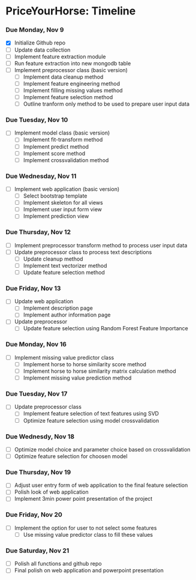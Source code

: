 # PriceYourHorse: Timeline
### Due Monday, Nov 9
-  [x] Initialize Github repo
-  [ ] Update data collection
-  [ ] Implement feature extraction module
-  [ ] Run feature extraction into new mongodb table
-  [ ] Implement preprocessor class (basic version)
	- [ ] Implement data cleanup method
	- [ ] Implement feature engineering method
	- [ ] Implement filling missing values method
	- [ ] Implement feature selection method
	- [ ] Outline tranform only method to be used to prepare user input data

### Due Tuesday, Nov 10
- [ ] Implement model class (basic version)
	- [ ] Implement fit-transform method
	- [ ] Implement predict method
	- [ ] Implement score method
	- [ ] Implement crossvalidation method

### Due Wednesday, Nov 11
- [ ] Implement web application (basic version)
	- [ ] Select bootstrap template
	- [ ] Implement skeleton for all views
	- [ ] Implement user input form view
	- [ ] Implement prediction view

### Due Thursday, Nov 12
- [ ] Implement preprocessor transform method to process user input data
- [ ] Update preprocessor class to process text descriptions
	- [ ] Update cleanup method
	- [ ] Implement text vectorizer method
	- [ ] Update feature selection method
	
### Due Friday, Nov 13
- [ ] Update web application
	- [ ] Implement description page
	- [ ] Implement author information page
- [ ] Update preprocessor
	- [ ] Update feature selection using Random Forest Feature Importance

### Due Monday, Nov 16
- [ ] Implement missing value predictor class
	- [ ] Implement horse to horse similarity score method
	- [ ] Implement horse to horse similarity matrix calculation method
	- [ ] Implement missing value prediction method

### Due Tuesday, Nov 17
- [ ] Update preprocessor class
	- [ ] Implement feature selection of text features using SVD
	- [ ] Optimize feature selection using model crossvalidation

### Due Wednesdy, Nov 18
- [ ] Optimize model choice and parameter choice based on crossvalidation
- [ ] Optimize feature selection for choosen model

### Due Thursday, Nov 19
- [ ] Adjust user entry form of web application to the final feature selection
- [ ] Polish look of web application
- [ ] Implement 3min power point presentation of the project

### Due Friday, Nov 20
- [ ] Implement the option for user to not select some features
	- [ ] Use missing value predictor class to fill these values

### Due Saturday, Nov 21
- [ ] Polish all functions and github repo
- [ ] Final polish on web application and powerpoint presentation